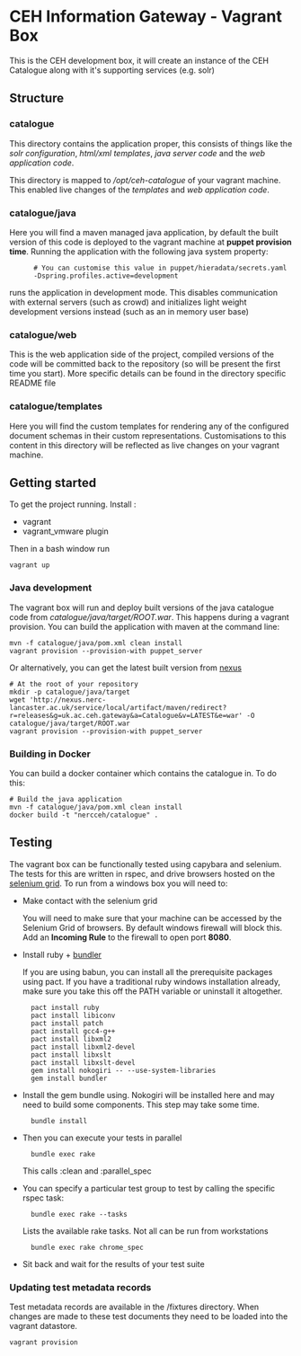 # CEH Information Gateway - Vagrant Box

This is the CEH development box, it will create an instance of the CEH Catalogue along with it's supporting services (e.g. solr)

## Structure

### catalogue

  This directory contains the application proper, this consists of things like the *solr configuration*, 
  *html/xml templates*, *java server code* and the *web application code*.

  This directory is mapped to */opt/ceh-catalogue* of your vagrant machine. This enabled live changes of
  the *templates* and *web application code*.

### catalogue/java

  Here you will find a maven managed java application, by default the built version of this code is deployed 
  to the vagrant machine at **puppet provision time**. Running the application with the following java system property:

          # You can customise this value in puppet/hieradata/secrets.yaml
          -Dspring.profiles.active=development

  runs the application in development mode. This disables communication with external servers (such as crowd) and 
  initializes light weight development versions instead (such as an in memory user base)

### catalogue/web

  This is the web application side of the project, compiled versions of the code will be committed back to the 
  repository (so will be present the first time you start). More specific details can be found in the directory specific
  README file

### catalogue/templates

  Here you will find the custom templates for rendering any of the configured document schemas in their custom 
  representations. Customisations to this content in this directory will be reflected as live changes on your
  vagrant machine.

## Getting started

To get the project running. Install :

* vagrant
* vagrant_vmware plugin

Then in a bash window run

    vagrant up

### Java development

The vagrant box will run and deploy built versions of the java catalogue code from *catalogue/java/target/ROOT.war*. This happens during a vagrant provision. You can build the application with maven at the command line:

    mvn -f catalogue/java/pom.xml clean install
    vagrant provision --provision-with puppet_server

Or alternatively, you can get the latest built version from [nexus](http://nexus.nerc-lancaster.ac.uk/service/local/artifact/maven/redirect?r=releases&g=uk.ac.ceh.gateway&a=Catalogue&v=LATEST&e=war)

    # At the root of your repository
    mkdir -p catalogue/java/target
    wget 'http://nexus.nerc-lancaster.ac.uk/service/local/artifact/maven/redirect?r=releases&g=uk.ac.ceh.gateway&a=Catalogue&v=LATEST&e=war' -O catalogue/java/target/ROOT.war
    vagrant provision --provision-with puppet_server

### Building in Docker

You can build a docker container which contains the catalogue in. To do this:

    # Build the java application
    mvn -f catalogue/java/pom.xml clean install
    docker build -t "nercceh/catalogue" .

## Testing

The vagrant box can be functionally tested using capybara and selenium. The tests for this are written in rspec, and drive browsers hosted on the [selenium grid](http://bamboo.ceh.ac.uk:4444/grid/console). To run from a windows box you will need to:

* Make contact with the selenium grid

  You will need to make sure that your machine can be accessed by the Selenium Grid of browsers. By default windows firewall will block this. Add an **Incoming Rule** to the firewall to open port **8080**.

* Install ruby + [bundler](http://bundler.io/)

  If you are using babun, you can install all the prerequisite packages using pact. If you have a traditional ruby windows installation already, make sure you take this off the PATH variable or uninstall it altogether.

        pact install ruby
        pact install libiconv
        pact install patch
        pact install gcc4-g++
        pact install libxml2
        pact install libxml2-devel
        pact install libxslt
        pact install libxslt-devel
        gem install nokogiri -- --use-system-libraries
        gem install bundler

* Install the gem bundle using. Nokogiri will be installed here and may need to build some components. This step may take some time.

        bundle install

* Then you can execute your tests in parallel

        bundle exec rake
  This calls :clean and :parallel_spec

* You can specify a particular test group to test by calling the specific rspec task:

        bundle exec rake --tasks
  Lists the available rake tasks. Not all can be run from workstations

        bundle exec rake chrome_spec

* Sit back and wait for the results of your test suite

### Updating test metadata records
Test metadata records are available in the /fixtures directory. When changes are made to these test documents they need to be loaded into the vagrant datastore.

    vagrant provision

